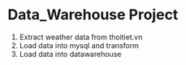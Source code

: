 # Data_Warehouse Project
1. Extract weather data from thoitiet.vn
2. Load data into mysql and transform
3. Load data into datawarehouse
